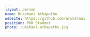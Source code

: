 ```yaml
---
layout: person
name: Rukshani Athapathu
website: https://github.com/arukshani
position: PhD Student
photo: rukshani-athapathu.jpg
---
```

